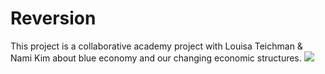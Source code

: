 # Reversion
This project is a collaborative academy project with Louisa Teichman &amp; Nami Kim about blue economy and our changing economic structures.
![](https://github.com/noemiino/Reversion/blob/gh-pages/asframesmu.gif)
